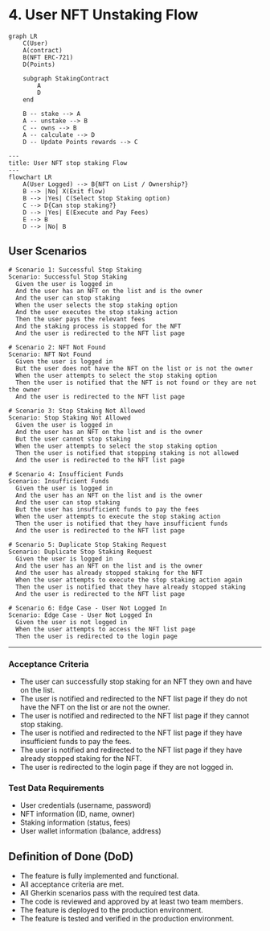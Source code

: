 # 4. User NFT Unstaking Flow

```mermaid
graph LR
    C(User)
    A(contract)
    B(NFT ERC-721)
    D(Points)

    subgraph StakingContract
        A
        D
    end

    B -- stake --> A
    A -- unstake --> B
    C -- owns --> B
    A -- calculate --> D
    D -- Update Points rewards --> C
```

```mermaid
---
title: User NFT stop staking Flow
---
flowchart LR
    A(User Logged) --> B{NFT on List / Ownership?}
    B --> |No| X(Exit flow)
    B --> |Yes| C(Select Stop Staking option)
    C --> D{Can stop staking?}
    D --> |Yes| E(Execute and Pay Fees)
    E --> B 
    D --> |No| B  
```

## User Scenarios

```gherkin
# Scenario 1: Successful Stop Staking
Scenario: Successful Stop Staking
  Given the user is logged in
  And the user has an NFT on the list and is the owner
  And the user can stop staking
  When the user selects the stop staking option
  And the user executes the stop staking action
  Then the user pays the relevant fees
  And the staking process is stopped for the NFT
  And the user is redirected to the NFT list page

# Scenario 2: NFT Not Found
Scenario: NFT Not Found
  Given the user is logged in
  But the user does not have the NFT on the list or is not the owner
  When the user attempts to select the stop staking option
  Then the user is notified that the NFT is not found or they are not the owner
  And the user is redirected to the NFT list page

# Scenario 3: Stop Staking Not Allowed
Scenario: Stop Staking Not Allowed
  Given the user is logged in
  And the user has an NFT on the list and is the owner
  But the user cannot stop staking
  When the user attempts to select the stop staking option
  Then the user is notified that stopping staking is not allowed
  And the user is redirected to the NFT list page

# Scenario 4: Insufficient Funds
Scenario: Insufficient Funds
  Given the user is logged in
  And the user has an NFT on the list and is the owner
  And the user can stop staking
  But the user has insufficient funds to pay the fees
  When the user attempts to execute the stop staking action
  Then the user is notified that they have insufficient funds
  And the user is redirected to the NFT list page

# Scenario 5: Duplicate Stop Staking Request
Scenario: Duplicate Stop Staking Request
  Given the user is logged in
  And the user has an NFT on the list and is the owner
  And the user has already stopped staking for the NFT
  When the user attempts to execute the stop staking action again
  Then the user is notified that they have already stopped staking
  And the user is redirected to the NFT list page

# Scenario 6: Edge Case - User Not Logged In
Scenario: Edge Case - User Not Logged In
  Given the user is not logged in
  When the user attempts to access the NFT list page
  Then the user is redirected to the login page
```

---

### Acceptance Criteria

- The user can successfully stop staking for an NFT they own and have on the list.
- The user is notified and redirected to the NFT list page if they do not have the NFT on the list or are not the owner.
- The user is notified and redirected to the NFT list page if they cannot stop staking.
- The user is notified and redirected to the NFT list page if they have insufficient funds to pay the fees.
- The user is notified and redirected to the NFT list page if they have already stopped staking for the NFT.
- The user is redirected to the login page if they are not logged in.

### Test Data Requirements

- User credentials (username, password)
- NFT information (ID, name, owner)
- Staking information (status, fees)
- User wallet information (balance, address)

## Definition of Done (DoD)

- The feature is fully implemented and functional.
- All acceptance criteria are met.
- All Gherkin scenarios pass with the required test data.
- The code is reviewed and approved by at least two team members.
- The feature is deployed to the production environment.
- The feature is tested and verified in the production environment.

